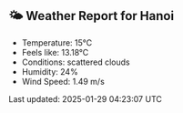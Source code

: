 <!-- WEATHER-START -->
## 🌤 Weather Report for Hanoi

- Temperature: 15°C
- Feels like: 13.18°C
- Conditions: scattered clouds
- Humidity: 24%
- Wind Speed: 1.49 m/s

Last updated: 2025-01-29 04:23:07 UTC
<!-- WEATHER-END -->
